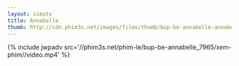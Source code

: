 ```yaml
---
layout: sieutv
title: Annabelle
thumb: http://cdn.phim3s.net/images/films/thumb/bup-be-annabelle-annabelle-2014.jpg
---
```

{% include jwpadv src='//phim3s.net/phim-le/bup-be-annabelle_7965/xem-phim//video.mp4' %}